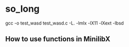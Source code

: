 # so_long
gcc -o test_wasd test_wasd.c -L. -lmlx -lX11 -lXext -lbsd 

## How to use functions in MinilibX
